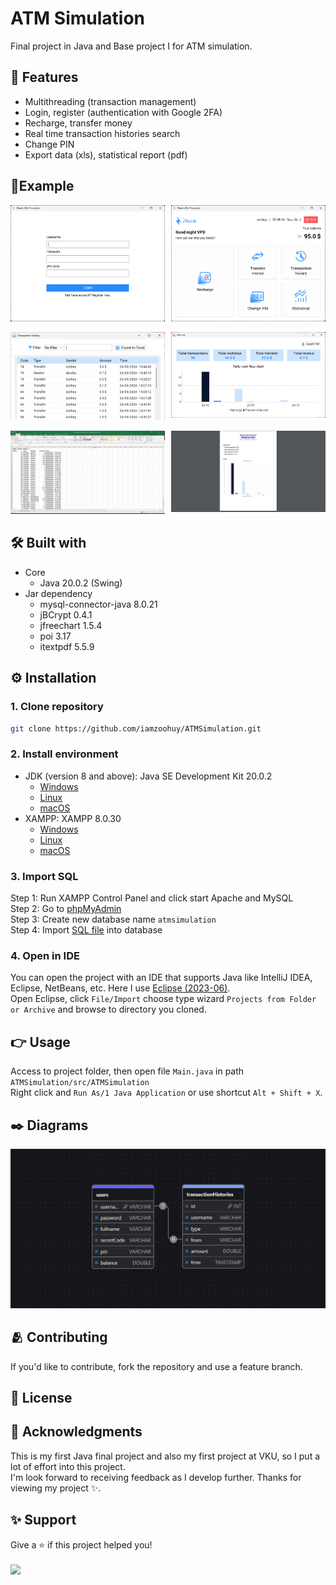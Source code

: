 # ATM Simulation
Final project in Java and Base project I for ATM simulation.

## 📍 Features
- Multithreading (transaction management)
- Login, register (authentication with Google 2FA)
- Recharge, transfer money
- Real time transaction histories search
- Change PIN
- Export data (xls), statistical report (pdf)

## 📃Example
<p>
  <img title='Login page' src="./Screenshots/login.png" width="49%"/>
  <img title='Dashboard page' style='float: right' src="./Screenshots/dashboard.png" width="49%"/>
</p>
<p>
  <img title='Transaction history page' src="./Screenshots/transaction-history.png" width="49%"/>
  <img title='Statistical page' style='float: right' src="./Screenshots/statistical.png" width="49%"/>
</p>
<p>
  <img title='Export to Excel' src="./Screenshots/excel.png" width="49%"/>
  <img title='Export report to PDF' style='float: right' src="./Screenshots/pdf.png" width="49%"/>
</p>

## 🛠️ Built with
- Core
    - Java 20.0.2 (Swing)
- Jar dependency
    - mysql-connector-java 8.0.21
    - jBCrypt 0.4.1
    - jfreechart 1.5.4
    - poi 3.17
    - itextpdf 5.5.9

## ⚙️ Installation
### 1. Clone repository
```bash
git clone https://github.com/iamzoohuy/ATMSimulation.git
```
### 2. Install environment
- JDK (version 8 and above): Java SE Development Kit 20.0.2
    - [Windows](https://download.oracle.com/java/20/archive/jdk-20.0.2_windows-x64_bin.exe)
    - [Linux](https://download.oracle.com/java/20/archive/jdk-20.0.2_linux-x64_bin.rpm)
    - [macOS](https://download.oracle.com/java/20/archive/jdk-20.0.2_macos-aarch64_bin.dmg)
- XAMPP: XAMPP 8.0.30
    - [Windows](https://sourceforge.net/projects/xampp/files/XAMPP%20Windows/8.0.30/xampp-windows-x64-8.0.30-0-VS16-installer.exe)
    - [Linux](https://sourceforge.net/projects/xampp/files/XAMPP%20Linux/8.0.30/xampp-linux-x64-8.0.30-0-installer.run)
    - [macOS](https://sourceforge.net/projects/xampp/files/XAMPP%20Mac%20OS%20X/8.0.28/xampp-osx-8.0.28-0-installer.dmg)
### 3. Import SQL
Step 1: Run XAMPP Control Panel and click start Apache and MySQL<br>
Step 2: Go to [phpMyAdmin](http://localhost/phpmyadmin)<br>
Step 3: Create new database name `atmsimulation`<br>
Step 4: Import [SQL file](./atmsimulation.sql) into database
### 4. Open in IDE
You can open the project with an IDE that supports Java like IntelliJ IDEA, Eclipse, NetBeans, etc. Here I use [Eclipse (2023-06)](https://www.eclipse.org/downloads/download.php?file=/oomph/epp/2023-12/R/eclipse-inst-jre-win64.exe).<br>
Open Eclipse, click `File/Import` choose type wizard `Projects from Folder or Archive` and browse to directory you cloned.

## 👉 Usage
Access to project folder, then open file `Main.java` in path `ATMSimulation/src/ATMSimulation`<br>
Right click and `Run As/1 Java Application` or use shortcut `Alt + Shift + X`.

## ✒️ Diagrams
<p>
  <img title='Database diagram' src="./Screenshots/diagram.png"/>
</p>

## 🫂 Contributing
If you'd like to contribute, fork the repository and use a feature branch.

## 📄 License

## 🥹 Acknowledgments
This is my first Java final project and also my first project at VKU, so I put a lot of effort into this project.<br>
I'm look forward to receiving feedback as I develop further. Thanks for viewing my project ✨.

## ✨ Support
Give a ⭐ if this project helped you!<br><br>
<a href='https://www.buymeacoffee.com/zoohuy' target='_blank'><img style='height: 34px' src='https://i.imgur.com/Y2Ta2iz.png'/></a>
